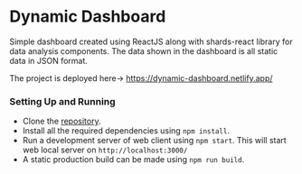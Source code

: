 # Dynamic Dashboard

Simple dashboard created using ReactJS along with shards-react library for data analysis components.
The data shown in the dashboard is all static data in JSON format.

The project is deployed here-> https://dynamic-dashboard.netlify.app/

### Setting Up and Running

- Clone the [repository](https://github.com/shantanutomar/dynamic-dashboard.git).
- Install all the required dependencies using `npm install`.
- Run a development server of web client using `npm start`. This will start web local server on `http://localhost:3000/`
- A static production build can be made using `npm run build`.
